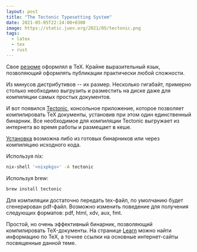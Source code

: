```yaml
---
layout: post
title: "The Tectonic Typesetting System"
date: 2021-05-05T22:24:00+0300
image: https://static.juev.org/2021/05/tectonic.png
tags:
  - latex
  - tex
  - rust
---
```

Свое [резюме](https://github.com/juev/about.me) оформлял в TeX. Крайне
выразительный язык, позволяющий оформлять публикации практически любой
сложности.

Из минусов дистрибутивов -- их размер. Несколько гигабайт, примерно столько
необходимо выгрузить и разместить на диске даже для компиляции самых простых
документов.

И вот появился
[Tectonic](https://tectonic-typesetting.github.io/en-US/index.html), консольное
приложение, которое позволяет компилировать TeX документы, установив при этом
один единственный бинарник. Все необходимое для компиляции Tectonic выгружает из
интернета во время работы и размещает в кеше.

[Установка](https://tectonic-typesetting.github.io/en-US/install.html) возможна
либо из готовых бинарников или через компиляцию исходного кода.

Используя nix:

```bash
nix-shell '<nixpkgs>' -A tectonic
```

Используя brew:

```bash
brew install tectonic
```

Для компиляции достаточно передать tex-файл, по умолчанию будет сгенерирован
pdf-файл. Возможно изменить поведение для получения следующих форматов: pdf,
html, xdv, aux, fmt.

Простой, но очень эффективный бинарник, позволяющий компилировать TeX-документы.
На странице [Learn](https://tectonic-typesetting.github.io/en-US/learn.html)
можно найти информацию по TeX, а точнее ссылки на основные интернет-сайты
посвященные данной теме.
